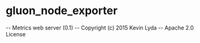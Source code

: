 # gluon_node_exporter

-- Metrics web server (0.1)
-- Copyright (c) 2015 Kevin Lyda
-- Apache 2.0 License
